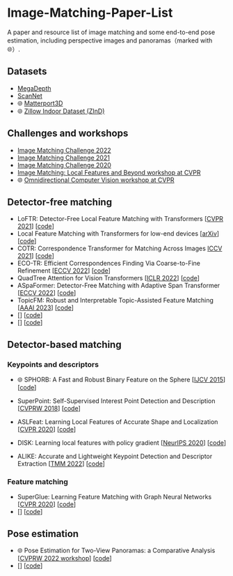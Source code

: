 # Image-Matching-Paper-List
A paper and resource list of image matching and some end-to-end pose estimation, including perspective images and panoramas（marked with :globe_with_meridians:）.

## Datasets
* [MegaDepth](https://www.cs.cornell.edu/projects/megadepth/)
* [ScanNet](http://www.scan-net.org/)
* :globe_with_meridians: [Matterport3D](https://niessner.github.io/Matterport/)
* :globe_with_meridians: [Zillow Indoor Dataset (ZInD)](https://github.com/zillow/zind)

## Challenges and workshops
* [Image Matching Challenge 2022](https://www.kaggle.com/competitions/image-matching-challenge-2022/overview)
* [Image Matching Challenge 2021](https://www.cs.ubc.ca/research/image-matching-challenge/current/)
* [Image Matching Challenge 2020](https://www.cs.ubc.ca/research/image-matching-challenge/2020/)
* [Image Matching: Local Features and Beyond workshop at CVPR](https://image-matching-workshop.github.io/)
* :globe_with_meridians: [Omnidirectional Computer Vision workshop at CVPR](https://sites.google.com/view/omnicv2022)

## Detector-free matching
* LoFTR: Detector-Free Local Feature Matching with Transformers [[CVPR 2021](https://arxiv.org/pdf/2104.00680.pdf)] [[code](https://github.com/zju3dv/LoFTR)]
* Local Feature Matching with Transformers for low-end devices [[arXiv](https://arxiv.org/pdf/2202.00770.pdf)] [[code](https://github.com/Kolkir/Coarse_LoFTR_TRT)]
* COTR: Correspondence Transformer for Matching Across Images [ICCV 2021](https://openaccess.thecvf.com/content/ICCV2021/papers/Jiang_COTR_Correspondence_Transformer_for_Matching_Across_Images_ICCV_2021_paper.pdf)] [[code](https://github.com/ubc-vision/COTR)]
* ECO-TR: Efficient Correspondences Finding Via Coarse-to-Fine Refinement [[ECCV 2022](https://arxiv.org/pdf/2209.12213.pdf)] [[code](https://github.com/dltan7/ECO-TR)]
* QuadTree Attention for Vision Transformers [[ICLR 2022](https://arxiv.org/pdf/2201.02767.pdf)] [[code](https://github.com/Tangshitao/QuadTreeAttention)]
* ASpaFormer: Detector-Free Matching with Adaptive Span Transformer [[ECCV 2022](https://arxiv.org/pdf/2208.14201.pdf)] [[code](https://github.com/slyxsw/aspanformer-initial-release)]
* TopicFM: Robust and Interpretable Topic-Assisted Feature Matching [[AAAI 2023](https://arxiv.org/pdf/2207.00328.pdf)] [[code](https://github.com/TruongKhang/TopicFM)]
* [[]()] [[code]()]
* [[]()] [[code]()]

## Detector-based matching
### Keypoints and descriptors
* :globe_with_meridians: SPHORB: A Fast and Robust Binary Feature on the Sphere [[IJCV 2015](http://cic.tju.edu.cn/faculty/lwan/paper/SPHORB/SPHORB.html)] [[code](https://github.com/tdsuper/SPHORB)]
* SuperPoint: Self-Supervised Interest Point Detection and Description [[CVPRW 2018](https://arxiv.org/pdf/1712.07629.pdf)] [[code](https://github.com/magicleap/SuperPointPretrainedNetwork)]
* ASLFeat: Learning Local Features of Accurate Shape and Localization [[CVPR 2020](https://arxiv.org/pdf/2003.10071.pdf)] [[code](https://github.com/lzx551402/ASLFeat)]
* DISK: Learning local features with policy gradient [[NeurIPS 2020](https://arxiv.org/pdf/2006.13566.pdf)] [[code](https://github.com/cvlab-epfl/disk)]

* ALIKE: Accurate and Lightweight Keypoint Detection and Descriptor Extraction [[TMM 2022](https://arxiv.org/pdf/2112.02906.pdf)] [[code](https://github.com/Shiaoming/ALIKE)]

### Feature matching
* SuperGlue: Learning Feature Matching with Graph Neural Networks [[CVPR 2020](https://arxiv.org/pdf/1911.11763.pdf)] [[code](https://github.com/magicleap/SuperGluePretrainedNetwork)]
* [[]()] [[code]()]

## Pose estimation
* :globe_with_meridians: Pose Estimation for Two-View Panoramas: a Comparative Analysis [[CVPRW 2022 workshop](https://openaccess.thecvf.com/content/CVPR2022W/OmniCV/papers/Murrugarra-Llerena_Pose_Estimation_for_Two-View_Panoramas_Based_on_Keypoint_Matching_A_CVPRW_2022_paper.pdf)] [[code](https://github.com/Artcs1/Keypoints)]
* [[]()] [[code]()]
